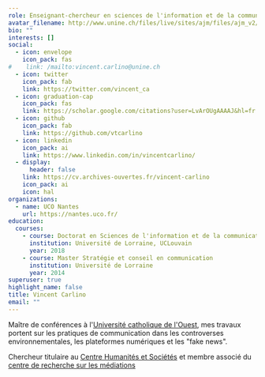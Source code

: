 ```yaml
---
role: Enseignant-chercheur en sciences de l'information et de la communication
avatar_filename: http://www.unine.ch/files/live/sites/ajm/files/ajm_v2/Equipe/Equipe%20AJM/Carlino%20Vincent.jpg
bio: ""
interests: []
social:
  - icon: envelope
    icon_pack: fas
#    link: /mailto:vincent.carlino@unine.ch
  - icon: twitter
    icon_pack: fab
    link: https://twitter.com/vincent_ca
  - icon: graduation-cap
    icon_pack: fas
    link: https://scholar.google.com/citations?user=LvArOUgAAAAJ&hl=fr
  - icon: github
    icon_pack: fab
    link: https://github.com/vtcarlino
  - icon: linkedin
    icon_pack: ai
    link: https://www.linkedin.com/in/vincentcarlino/
  - display:
      header: false
    link: https://cv.archives-ouvertes.fr/vincent-carlino
    icon_pack: ai
    icon: hal
organizations:
  - name: UCO Nantes
    url: https://nantes.uco.fr/
education:
  courses:
    - course: Doctorat en Sciences de l'information et de la communication
      institution: Université de Lorraine, UCLouvain
      year: 2018
    - course: Master Stratégie et conseil en communication
      institution: Université de Lorraine
      year: 2014
superuser: true
highlight_name: false
title: Vincent Carlino
email: ""
---
```

Maître de conférences à l'[Université catholique de l'Ouest](https://www.uco.fr/), mes travaux portent sur les pratiques de communication dans les controverses environnementales, les plateformes numériques et les "fake news".

Chercheur titulaire au [Centre Humanités et Sociétés](https://recherche.uco.fr/equipe/chus) et membre associé du [centre de recherche sur les médiations](https://recherche.uco.fr/equipe/chus)
